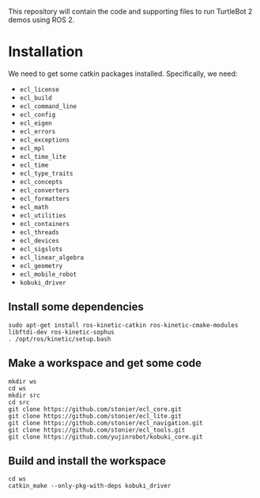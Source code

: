 This repository will contain the code and supporting files to run TurtleBot 2 demos using ROS 2.

# Installation
We need to get some catkin packages installed. Specifically, we need:

* `ecl_license`
* `ecl_build`
* `ecl_command_line`
* `ecl_config`
* `ecl_eigen`
* `ecl_errors`
* `ecl_exceptions`
* `ecl_mpl`
* `ecl_time_lite`
* `ecl_time`
* `ecl_type_traits`
* `ecl_concepts`
* `ecl_converters`
* `ecl_formatters`
* `ecl_math`
* `ecl_utilities`
* `ecl_containers`
* `ecl_threads`
* `ecl_devices`
* `ecl_sigslots`
* `ecl_linear_algebra`
* `ecl_geometry`
* `ecl_mobile_robot`
* `kobuki_driver`

## Install some dependencies
```
sudo apt-get install ros-kinetic-catkin ros-kinetic-cmake-modules libftdi-dev ros-kinetic-sophus
. /opt/ros/kinetic/setup.bash
```

## Make a workspace and get some code
```
mkdir ws
cd ws
mkdir src
cd src
git clone https://github.com/stonier/ecl_core.git
git clone https://github.com/stonier/ecl_lite.git
git clone https://github.com/stonier/ecl_navigation.git
git clone https://github.com/stonier/ecl_tools.git
git clone https://github.com/yujinrobot/kobuki_core.git
```

## Build and install the workspace
```
cd ws
catkin_make --only-pkg-with-deps kobuki_driver
```

